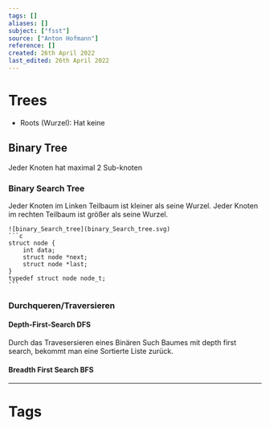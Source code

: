 ```yaml
---
tags: []
aliases: []
subject: ["fsst"]
source: ["Anton Hofmann"]
reference: []
created: 26th April 2022
last_edited: 26th April 2022
---
```


# Trees
- Roots (Wurzel): Hat keine
## Binary Tree
Jeder Knoten hat maximal 2 Sub-knoten 
### Binary Search Tree
Jeder Knoten im Linken Teilbaum ist kleiner als seine Wurzel.
Jeder Knoten im rechten Teilbaum ist größer als seine Wurzel.
````ad-example 
![binary_Search_tree](binary_Search_tree.svg)
```c
struct node {
	int data;
	struct node *next;
	struct node *last;
}
typedef struct node node_t;
```
````

### Durchqueren/Traversieren
#### Depth-First-Search DFS
Durch das Travesersieren eines Binären Such Baumes mit depth first search, bekommt man eine Sortierte Liste zurück.

#### Breadth First Search BFS

---
# Tags